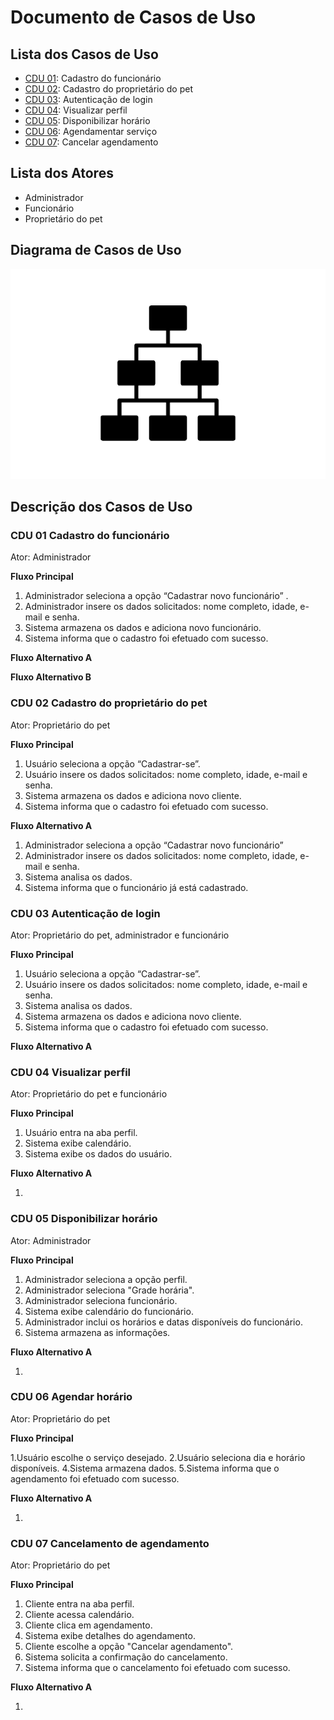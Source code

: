 # Documento de Casos de Uso

## Lista dos Casos de Uso

 - [CDU 01](#CDU-01): Cadastro do funcionário
 - [CDU 02](#CDU-02): Cadastro do proprietário do pet
 - [CDU 03](#CDU-03): Autenticação de login 
 - [CDU 04](#CDU-04): Visualizar perfil
 - [CDU 05](#CDU-05): Disponibilizar horário
 - [CDU 06](#CDU-06): Agendamentar serviço
 - [CDU 07](#CDU-07): Cancelar agendamento

## Lista dos Atores
 
 - Administrador
 - Funcionário
 - Proprietário do pet

## Diagrama de Casos de Uso

![Diagrama de Casos de Uso](diagrama-exemplo.png)

## Descrição dos Casos de Uso

### CDU 01 Cadastro do funcionário

Ator: Administrador


**Fluxo Principal**

1. Administrador seleciona a opção “Cadastrar novo funcionário” .
2. Administrador insere os dados solicitados: nome completo, idade, e-mail e senha.
3. Sistema armazena os dados e adiciona novo funcionário. 
4. Sistema informa que o cadastro foi efetuado com sucesso. 


**Fluxo Alternativo A**

  


**Fluxo Alternativo B**



### CDU 02 Cadastro do proprietário do pet

Ator: Proprietário do pet

**Fluxo Principal**

1. Usuário seleciona a opção “Cadastrar-se”. 
2. Usuário insere os dados solicitados: nome completo, idade, e-mail e senha. 
3. Sistema armazena os dados e adiciona novo cliente. 
4. Sistema informa que o cadastro foi efetuado com sucesso. 


**Fluxo Alternativo A**

  1. Administrador seleciona a opção “Cadastrar novo funcionário” 
  2. Administrador insere os dados solicitados: nome completo, idade, e-mail e senha.
  3. Sistema analisa os dados. 
  4. Sistema informa que o funcionário já está cadastrado. 



### CDU 03 Autenticação de login

Ator: Proprietário do pet, administrador e funcionário

**Fluxo Principal**

1. Usuário seleciona a opção “Cadastrar-se”. 
2. Usuário insere os dados solicitados: nome completo, idade, e-mail e senha. 
3. Sistema analisa os dados. 
4. Sistema armazena os dados e adiciona novo cliente. 
5. Sistema informa que o cadastro foi efetuado com sucesso. 

**Fluxo Alternativo A**

 
  
 
 ### CDU 04 Visualizar perfil

Ator: Proprietário do pet e funcionário

**Fluxo Principal**

1. Usuário entra na aba perfil. 
2. Sistema exibe calendário. 
3. Sistema exibe os dados do usuário. 


**Fluxo Alternativo A**

   1.
   
   
 ### CDU 05 Disponibilizar horário

Ator: Administrador

**Fluxo Principal**

1. Administrador seleciona a opção perfil. 
2. Administrador seleciona "Grade horária". 
3. Administrador seleciona funcionário. 
4. Sistema exibe calendário do funcionário. 
5. Administrador inclui os horários e datas disponíveis do funcionário.
6. Sistema armazena as informações. 

**Fluxo Alternativo A**

   1.
   
   
 ### CDU 06 Agendar horário

Ator: Proprietário do pet

**Fluxo Principal**

 1.Usuário escolhe o serviço desejado. 
 2.Usuário seleciona dia e horário disponíveis. 
 4.Sistema armazena dados. 
 5.Sistema informa que o agendamento foi efetuado com sucesso. 


**Fluxo Alternativo A**

   1.
   
   
 ### CDU 07 Cancelamento de agendamento

Ator: Proprietário do pet

**Fluxo Principal**

 1. Cliente entra na aba perfil. 
 2. Cliente acessa calendário. 
 3. Cliente clica em agendamento. 
 4. Sistema exibe detalhes do agendamento. 
 5. Cliente escolhe a opção "Cancelar agendamento". 
 6. Sistema solicita a confirmação do cancelamento. 
 7. Sistema informa que o cancelamento foi efetuado com sucesso.

**Fluxo Alternativo A**

   1.  



